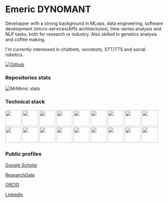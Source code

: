 # Emeric DYNOMANT

Développer with a strong background in MLops, data engineering, software development (micro-services/APIs architectures), time-series analysis and NLP tasks, both for research or industry. Also skilled in genetics analysis and coffee making.

I'm currently interessed in chatbots, voicebots, STT/TTS and social robotics.

[![Github](https://img.shields.io/github/followers/MrMimic?label=Follow&style=social)](https://github.com/MrMimic)

### Repositories stats

![MrMimic stats](https://github-readme-stats.vercel.app/api?username=MrMimic&show_icons=true&theme=dracula)

### Technical stack

<code><img height="50" src="https://www.vectorlogo.zone/logos/linux/linux-icon.svg"></code>
<code><img height="50" src="https://www.vectorlogo.zone/logos/python/python-horizontal.svg"></code>
<code><img height="50" src="https://www.vectorlogo.zone/logos/pocoo_flask/pocoo_flask-ar21.svg"></code>
<code><img height="50" src="https://www.vectorlogo.zone/logos/elastic/elastic-ar21.svg"></code>
<code><img height="50" src="https://www.vectorlogo.zone/logos/elasticco_logstash/elasticco_logstash-ar21.svg"></code>
<code><img height="50" src="https://www.vectorlogo.zone/logos/tensorflow/tensorflow-ar21.svg"></code>
<code><img height="50" src="https://www.vectorlogo.zone/logos/google_cloud/google_cloud-ar21.svg"></code>
<code><img height="50" src="https://www.vectorlogo.zone/logos/google_cloud_run/google_cloud_run-ar21.svg"></code>
<code><img height="50" src="https://www.vectorlogo.zone/logos/docker/docker-ar21.svg"></code>
<code><img height="50" src="https://www.vectorlogo.zone/logos/mysql/mysql-ar21.svg"></code>
<code><img height="50" src="https://www.vectorlogo.zone/logos/amazon_aws/amazon_aws-ar21.svg"></code>
<code><img height="50" src="https://www.vectorlogo.zone/logos/influxdata/influxdata-ar21.svg"></code>
<code><img height="50" src="https://www.vectorlogo.zone/logos/mongodb/mongodb-ar21.svg"></code>
<code><img height="50" src="https://www.vectorlogo.zone/logos/jenkins/jenkins-ar21.svg"></code>
<code><img height="50" src="https://www.vectorlogo.zone/logos/w3_html5/w3_html5-ar21.svg"></code>
<code><img height="50" src="https://www.vectorlogo.zone/logos/r-project/r-project-ar21.svg"></code>
<code><img height="50" src="https://www.vectorlogo.zone/logos/ni_labview/ni_labview-ar21.svg"></code>
<code><img height="50" src="https://www.vectorlogo.zone/logos/gnu_bash/gnu_bash-ar21.svg"></code>


### Public profiles

[Google Scholar](https://scholar.google.com/citations?user=pkyOaXwAAAAJ&hl=en)

[ResearchGate](https://www.researchgate.net/profile/Emeric-Dynomant)

[ORCID](https://orcid.org/0000-0001-9535-9304)

[LinkedIn](https://www.linkedin.com/in/emeric-dynomant/)
